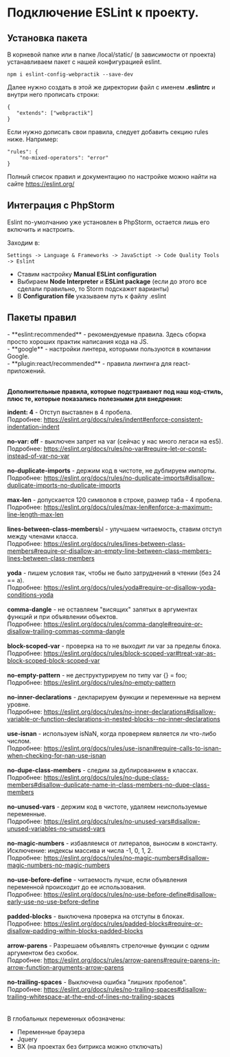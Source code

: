 <h1>Подключение ESLint к проекту.</h1>

<h2>Установка пакета</h2>
В корневой папке или в папке /local/static/ (в зависимости от проекта) устанавливаем
пакет с нашей конфигурацией eslint.

```
npm i eslint-config-webpractik --save-dev
```

Далее нужно создать в этой же директории файл с именем **.eslintrc** и внутри него прописать строки:

```
{
   "extends": ["webpractik"]
}
```

Если нужно дописать свои правила, следует добавить секцию rules ниже. Например:

```
"rules": {
    "no-mixed-operators": "error"
}
```

Полный список правил и документацию по настройке можно найти на сайте <a href="https://eslint.org/">https://eslint.org/</a>

<h2>Интеграция с PhpStorm</h2>

Eslint по-умолчанию уже установлен в PhpStorm, остается лишь его включить и настроить.

Заходим в: 
```
Settings -> Language & Frameworks -> JavaSctipt -> Code Quality Tools -> Eslint
```

- Ставим настройку **Manual ESLint configuration**<br>
- Выбираем **Node Interpreter** и **ESLint package** (если до этого все сделали правильно, то Storm подскажет варианты)
- В **Configuration file** указываем путь к файлу .eslint


<h2>Пакеты правил</h2>
- **eslint:recommended** - рекомендуемые правила. Здесь сборка просто хороших практик написания кода на JS.<br>
- **google** - настройки линтера, которыми пользуются в компании Google.<br>
- **plugin:react/recommended** - правила линтинга для react-приложений.<br>
<br>

**Дополнительные правила, которые подстраивают под наш код-стиль, плюс те, которые показались полезными для внедрения:**

**indent: 4** - Отступ выставлен в 4 пробела.<br>Подробнее: https://eslint.org/docs/rules/indent#enforce-consistent-indentation-indent<br><br>
**no-var: off** - выключен запрет на var (сейчас у нас много легаси на es5). <br>Подробнее: https://eslint.org/docs/rules/no-var#require-let-or-const-instead-of-var-no-var<br><br>
**no-duplicate-imports** - держим код в чистоте, не дублируем импорты. <br>Подробнее: https://eslint.org/docs/rules/no-duplicate-imports#disallow-duplicate-imports-no-duplicate-imports<br><br>
**max-len** - допускается 120 символов в строке, размер таба - 4 пробела. <br>Подробнее: https://eslint.org/docs/rules/max-len#enforce-a-maximum-line-length-max-len<br><br>
**lines-between-class-members**Ы - улучшаем читаемость, ставим отступ между членами класса. <br>Подробнее: https://eslint.org/docs/rules/lines-between-class-members#require-or-disallow-an-empty-line-between-class-members-lines-between-class-members<br><br>
**yoda** - пишем условия так, чтобы не было затруднений в чтении (без 24 == a). <br>Подробнее: https://eslint.org/docs/rules/yoda#require-or-disallow-yoda-conditions-yoda<br><br>
**comma-dangle** - не оставляем "висящих" запятых в аргументах функций и при объявлении объектов. <br>Подробнее: https://eslint.org/docs/rules/comma-dangle#require-or-disallow-trailing-commas-comma-dangle<br><br>
**block-scoped-var** - проверка на то не выходит ли var за пределы блока. <br>Подробнее: https://eslint.org/docs/rules/block-scoped-var#treat-var-as-block-scoped-block-scoped-var<br><br>
**no-empty-pattern** - не деструктурируем по типу var {} = foo; <br>Подробнее: https://eslint.org/docs/rules/no-empty-pattern <br><br>
**no-inner-declarations** - декларируем функции и переменные на вернем уровне. <br>Подробнее: https://eslint.org/docs/rules/no-inner-declarations#disallow-variable-or-function-declarations-in-nested-blocks--no-inner-declarations<br><br>
**use-isnan** - используем isNaN, когда проверяем является ли что-либо числом. <br>Подробнее: https://eslint.org/docs/rules/use-isnan#require-calls-to-isnan-when-checking-for-nan-use-isnan<br><br>
**no-dupe-class-members** - следим за дублированием в классах. <br>Подробнее: https://eslint.org/docs/rules/no-dupe-class-members#disallow-duplicate-name-in-class-members-no-dupe-class-members<br><br>
**no-unused-vars** - держим код в чистоте, удаляем неиспользуемые переменные. <br>Подробнее: https://eslint.org/docs/rules/no-unused-vars#disallow-unused-variables-no-unused-vars<br><br>
**no-magic-numbers** - избавляемся от литералов, выносим в константу. Исключение: индексы массива и числа -1, 0, 1, 2. <br>Подробнее: https://eslint.org/docs/rules/no-magic-numbers#disallow-magic-numbers-no-magic-numbers<br><br>
**no-use-before-define** - читаемость лучше, если объявления переменной происходит до ее использования. <br>Подробнее: https://eslint.org/docs/rules/no-use-before-define#disallow-early-use-no-use-before-define<br><br>
**padded-blocks** - выключена проверка на отступы в блоках. <br>Подробнее: https://eslint.org/docs/rules/padded-blocks#require-or-disallow-padding-within-blocks-padded-blocks<br><br>
**arrow-parens** - Разрешаем объявлять стрелочные функции с одним аргументом без скобок. <br>Подробнее: https://eslint.org/docs/rules/arrow-parens#require-parens-in-arrow-function-arguments-arrow-parens<br><br>
**no-trailing-spaces** - Выключена ошибка "лишних пробелов". <br>Подробнее: https://eslint.org/docs/rules/no-trailing-spaces#disallow-trailing-whitespace-at-the-end-of-lines-no-trailing-spaces<br><br>
<br>
В глобальных переменных обозначены:
- Переменные браузера
- Jquery
- BX (на проектах без битрикса можно отключать)


